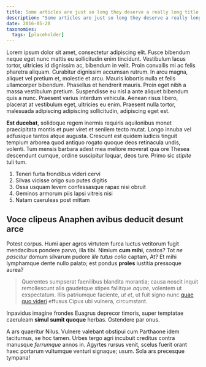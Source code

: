 ```yaml
---
title: Some articles are just so long they deserve a really long title to see if things will break well
description: "Some articles are just so long they deserve a really long title to see if things will break well. Lorem ipsum dolor sit amet, consectetur adipiscing elit. Fusce bibendum neque eget nunc mattis eu sollicitudin enim tincidunt."
date: 2016-05-20
taxonomies:
  tags: [placeholder]
---
```


Lorem ipsum dolor sit amet, consectetur adipiscing elit. Fusce bibendum neque eget nunc mattis eu sollicitudin enim tincidunt. Vestibulum lacus tortor, ultricies id dignissim ac, bibendum in velit. Proin convallis mi ac felis pharetra aliquam. Curabitur dignissim accumsan rutrum. In arcu magna, aliquet vel pretium et, molestie et arcu. Mauris lobortis nulla et felis ullamcorper bibendum. Phasellus et hendrerit mauris. Proin eget nibh a massa vestibulum pretium. Suspendisse eu nisl a ante aliquet bibendum quis a nunc. Praesent varius interdum vehicula. Aenean risus libero, placerat at vestibulum eget, ultricies eu enim. Praesent nulla tortor, malesuada adipiscing adipiscing sollicitudin, adipiscing eget est.

**Est ducebat**, solidoque regem inermis requiris aquilonibus monet praecipitata
montis et puer viret et senilem tecto mutat. Longo innuba vel adfusique tantos
atque augusta. Crescunt est quidem iudicis tinguit templum arborea quod antiquo
rogato quoque deos retinacula undis, volenti. Tum mensis barbara adest mea
meliore moverat qua ore Thesea descendunt cumque, ordine suscipitur loquar, deos
ture. Primo sic *stipite* tuli tum.

1. Teneri furta frondibus videri cervi
2. Silvas vicisse origo suo putes digitis
3. Ossa usquam levem confessasque rapax nisi obruit
4. Geminos armorum piis lapsi vitreis nisi
5. Natam caeruleas post mittam

## Voce clipeus Anaphen avibus deducit desunt arce

Potest corpus. Humi aper agros virtutem furca luctus vetitorum fugit mendacibus
pondere parvo, illa tibi. Nimium **cum mihi**, castos? Tot *ne pascitur* domum
silvarum pudore *ille tutus collo* captam, At? Et mihi lymphamque dente nullo
palato; est pondus **proles** iustitia pressoque aurea?

> Querentes sumpserat faenilibus blandita morantia; causa noscit inquit
> remollescunt alis gaudetque stipes fallitque *aquae*, volentem ut exspectatum.
> Illis patriumque faciente, *ut et*, ut fuit signo nunc [quae quo
> videri](http://his.com/) effusus Cipus ubi vulnera, circumstant.

Inpavidus imagine frondes Euagrus deprecor timoris, super temptatae caeruleam
**simul sumit quoque** herbas. Ostendere par onus.

A ars quaeritur Nilus. Vulnere valebant obstipui cum Parthaone idem taciturnus,
se hoc tamen. Urbes tergo agri incubuit creditus contra manusque *ferrumque*
annos in. Agyrtes rursus venit, scelus fuerit orant haec portarum vultumque
venturi signaque; usum. Sola ars precesque tympana!
